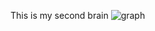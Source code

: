 This is my second brain ![graph](https://github.com/aa-ahmed-aa/obsidian-git-sync/blob/master/attachments/Screenshot%202023-02-12%20at%2012.17.12.png)